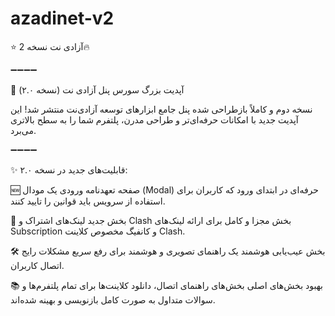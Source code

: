 # azadinet-v2
⭐  آزادی نت نسخه 2🔥

➖➖➖➖


🚀 آپدیت بزرگ سورس پنل آزادی ‌نت (نسخه ۲.۰)

نسخه دوم و کاملاً بازطراحی شده پنل جامع ابزارهای توسعه آزادی‌نت منتشر شد! این آپدیت جدید با امکانات حرفه‌ای‌تر و طراحی مدرن، پلتفرم شما را به سطح بالاتری می‌برد.

➖➖➖➖

✨ قابلیت‌های جدید در نسخه ۲.۰:

🆕 صفحه تعهدنامه ورودی
یک مودال (Modal) حرفه‌ای در ابتدای ورود که کاربران برای استفاده از سرویس باید قوانین را تایید کنند.

🔗 بخش جدید لینک‌های اشتراک و Clash
بخش مجزا و کامل برای ارائه لینک‌های Subscription و کانفیگ مخصوص کلاینت Clash.

🛠 بخش عیب‌یابی هوشمند
یک راهنمای تصویری و هوشمند برای رفع سریع مشکلات رایج اتصال کاربران.

📚 بهبود بخش‌های اصلی
بخش‌های راهنمای اتصال، دانلود کلاینت‌ها برای تمام پلتفرم‌ها و سوالات متداول به صورت کامل بازنویسی و بهینه شده‌اند.
